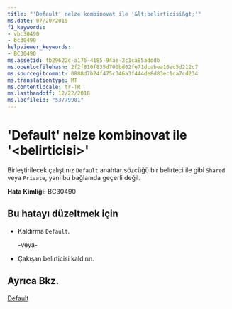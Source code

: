 ```yaml
---
title: "'Default' nelze kombinovat ile '&lt;belirticisi&gt;'"
ms.date: 07/20/2015
f1_keywords:
- vbc30490
- bc30490
helpviewer_keywords:
- BC30490
ms.assetid: fb29622c-a176-4185-94ae-2c1ca85adddb
ms.openlocfilehash: 2f2f810f835d700bd02fe71dcabea16ec5d212c7
ms.sourcegitcommit: 0888d7b24f475c346a3f444de8d83ec1ca7cd234
ms.translationtype: MT
ms.contentlocale: tr-TR
ms.lasthandoff: 12/22/2018
ms.locfileid: "53779981"
---
```

# <a name="default-cannot-be-combined-with-ltspecifiergt"></a>'Default' nelze kombinovat ile '&lt;belirticisi&gt;'
Birleştirilecek çalıştınız `Default` anahtar sözcüğü bir belirteci ile gibi `Shared` veya `Private`, yani bu bağlamda geçerli değil.  
  
 **Hata Kimliği:** BC30490  
  
## <a name="to-correct-this-error"></a>Bu hatayı düzeltmek için  
  
-   Kaldırma `Default`.  
  
     -veya-  
  
-   Çakışan belirticisi kaldırın.  
  
## <a name="see-also"></a>Ayrıca Bkz.  
 [Default](../../visual-basic/language-reference/modifiers/default.md)
